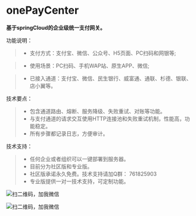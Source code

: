 # onePayCenter
**基于springCloud的企业级统一支付网关。**

功能说明：
>* 支付方式：支付宝、微信、公众号、H5页面、PC扫码和网银等;

>* 使用场景：PC扫码、手机WAP站、原生APP、微信;

>* 已接入通道：支付宝、微信、民生银行、威富通、通联、杉德、银联、店小翼等。



技术要点：
>* 包含通道路由、熔断、服务降级、失败重试、对账等功能。
>* 与支付通道的请求交互使用HTTP连接池和失败重试机制，性能高，功能稳定。
>* 所有步骤都记录日志，方便审计。


技术支持：

>* 任何企业或者组织可以一键部署到服务器。
>* 目前分为社区版和专业版。
>* 社区版承诺永久免费。技术支持请加Q群： 761825903
>* 专业版提供一对一技术支持，可定制功能。



![扫二维码，加我微信](https://img-blog.csdn.net/20180517135411213)


![扫二维码，加我微信](https://img-blog.csdn.net/20180517115147393)


